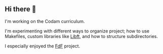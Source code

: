 ## Hi there 👋

I'm working on the Codam curriculum.

I'm experimenting with different ways to organize project; how to use Makefiles, custom libraries like <a target="_blank" href="https://github.com/SimonvH03/libft_utd.git">Libft</a>, and how to structure subdirectories.

I especially enjoyed the <a target="_magenta" href="https://github.com/SimonvH03/fdf.git">FdF</a> project.
<!--
**SimonvH03/SimonvH03** is a ✨ _special_ ✨ repository because its `README.md` (this file) appears on your GitHub profile.

Here are some ideas to get you started:

- 🔭 I’m currently working on ...
- 🌱 I’m currently learning ...
- 👯 I’m looking to collaborate on ...
- 🤔 I’m looking for help with ...
- 💬 Ask me about ...
- 📫 How to reach me: ...
- 😄 Pronouns: ...
- ⚡ Fun fact: ...
-->
